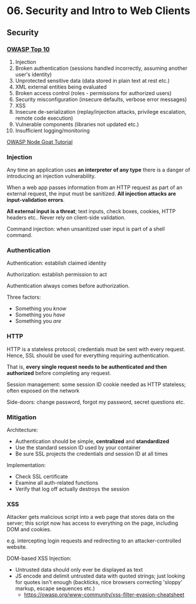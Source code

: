 # 06. Security and Intro to Web Clients

## Security

### [OWASP Top 10](https://owasp.org/www-project-top-ten/)

1. Injection
2. Broken authentication (sessions handled incorrectly, assuming another user's identity)
3. Unprotected sensitive data (data stored in plain text at rest etc.)
4. XML external entities being evaluated
5. Broken access control (roles - permissions for authorized users)
6. Security misconfiguration (insecure defaults, verbose error messages)
7. XSS
8. Insecure de-serialization (replay/injection attacks, privilege escalation, remote code execution)
9. Vulnerable components (libraries not updated etc.)
10. Insufficient logging/monitoring

[OWASP Node Goat Tutorial](https://nodegoat.herokuapp.com/tutorial)

### Injection

Any time an application uses **an interpreter of any type** there is a danger of introducing an injection vulnerability.

When a web app passes information from an HTTP request as part of an external request, the input must be sanitized. **All injection attacks are input-validation errors**.

**All external input is a threat**; text inputs, check boxes, cookies, HTTP headers etc.. Never rely on client-side validation.

Command injection: when unsanitized user input is part of a shell command.

### Authentication

Authentication: establish claimed identity

Authorization: establish permission to act

Authentication always comes before authorization.

Three factors:

- Something you *know*
- Something you *have*
- Something you *are*

### HTTP

HTTP is a stateless protocol; credentials must be sent with every request. Hence, SSL should be used for everything requiring authentication.

That is, **every single request needs to be authenticated and then authorized** before completing any request.

Session management: some session ID cookie needed as HTTP stateless; often exposed on the network

Side-doors: change password, forgot my password, secret questions etc.

### Mitigation

Architecture:

- Authentication should be simple, **centralized** and **standardized**
- Use the standard session ID used by your container
- Be sure SSL projects the credentials *and* session ID at all times

Implementation:

- Check SSL certificate
- Examine all auth-related functions
- Verify that log off actually destroys the session

### XSS

Attacker gets malicious script into a web page that stores data on the server; this script now has access to everything on the page, including DOM and cookies.

e.g. intercepting login requests and redirecting to an attacker-controlled website.

DOM-based XSS Injection:

- Untrusted data should only ever be displayed as text
- JS encode and delimit untrusted data with quoted strings; just looking for quotes isn't enough (backticks, nice browsers correcting 'sloppy' markup, escape sequences etc.)
  - https://owasp.org/www-community/xss-filter-evasion-cheatsheet

<!--

## Web Clients

JS has no concept of input or output; instead, the host environment provides mechanisms for communicating with the outside world.

JS in the browser must work in a variety of environments: different machine speeds, browsers, versions, network connections, disabled features (e.g. cookies) etc.

NodeJS and browser JS have different APIs for importing libraries.

-->
